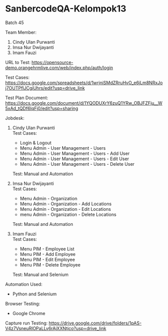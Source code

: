 # SanbercodeQA-Kelompok13
Batch 45

Team Member:  

1. Cindy Ulan Purwanti  
2. Imsa Nur Dwijayanti  
3. Imam Fauzi  

URL to Test: https://opensource-demo.orangehrmlive.com/web/index.php/auth/login  

Test Cases: https://docs.google.com/spreadsheets/d/1wrjniSMdZRruHvO_e6jLm8NRxJoj7OUTPflJCgiUhrs/edit?usp=drive_link  

Test Plan Document: https://docs.google.com/document/d/1YQODUXrY6zuQ1YRw_OBJFZFju__W5xAd_tQDf6IqFj0/edit?usp=sharing  

Jobdesk:  
1. Cindy Ulan Purwanti  
   Test Cases:  
   - Login & Logout  
   - Menu Admin - User Management - Users  
   - Menu Admin - User Management - Users - Add User  
   - Menu Admin - User Management - Users - Edit User  
   - Menu Admin - User Management - Users - Delete User   

   Test: Manual and Automation  

2. Imsa Nur Dwijayanti  
   Test Cases:  
   - Menu Admin - Organization  
   - Menu Admin - Organization - Add Locations 
   - Menu Admin - Organization - Edit Locations  
   - menu Admin - Organization - Delete Locations  

   Test: Manual and Automation  
     
3. Imam Fauzi  
   Test Cases:  
   - Menu PIM - Employee List  
   - Menu PIM - Add Employee  
   - Menu PIM - Edit Employee  
   - Menu PIM - Delete Employee  
   
   Test: Manual and Selenium  
     
Automation Used:  
- Python and Selenium  
  
Browser Testing:  
- Google Chrome  
  
Capture run Testing: https://drive.google.com/drive/folders/1pAS-V4z7VsneuRlOPaLLv6rAjXXNtjco?usp=drive_link
